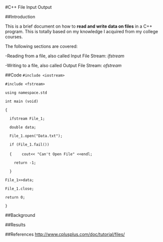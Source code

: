 #C++ File Input Output

##Introduction

This is a brief document on how to **read and write data on files** in a C++ program. This is totally based on my knowledge I acquired from my college courses. 

The following sections are covered:

 -Reading from a file, also called Input File Stream: *ifstream*
 
 -Writing to a file, also called Output File Stream: *ofstream*

##Code
`#include <iostream>`

`#include <fstream>`

 `using namespace.std`
 
 `int main (void)`
 
`{`

 `  ifstream File_1;`
 
 `  double data;`
 
 `  File_1.open("Data.txt");`
 
 `  if (File_1.fail())`
 
 `  {`
 `    cout<< "Can't Open File" <<endl;`
 
 `    return -1;`
 
  `  }`
  
  `File_1>>data;`
  
  `File_1.close;`
  
  `return 0;`
  
`}` 
 
##Background

##Results

##References
<http://www.cplusplus.com/doc/tutorial/files/> 
